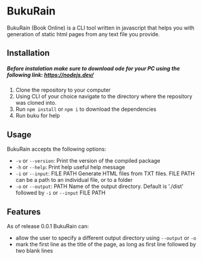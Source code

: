 # BukuRain

BukuRain (Book Online) is a CLI tool written in javascript that helps you with generation of static html pages from any text file you provide. 

## Installation
##### Before instalation make sure to download ode for your PC using the following link: https://nodejs.dev/
1. Clone the repository to your computer
2. Using CLI of your choice navigate to the directory where the repository was cloned into.
3. Run ``npm install`` or ``npm i`` to download the dependencies
4. Run buku for help

## Usage
BukuRain accepts the following options:

* `-v` or `--version`: Print the version of the compiled package
* `-h` or `--help`: Print help useful help message
* `-i` or `--input`: FILE PATH Generate HTML files from TXT files. FILE PATH can be a path to an individual file, or to a folder
* `-o` or `--output`: PATH Name of the output directory. Default is './dist' followed by `-i` or `--input` FILE PATH
  
## Features
As of release 0.0.1 BukuRain can:

  - allow the user to specify a different output directory using ``--output`` or ``-o``
  - mark the first line as the title of the page, as long as first line followed by two blank lines


